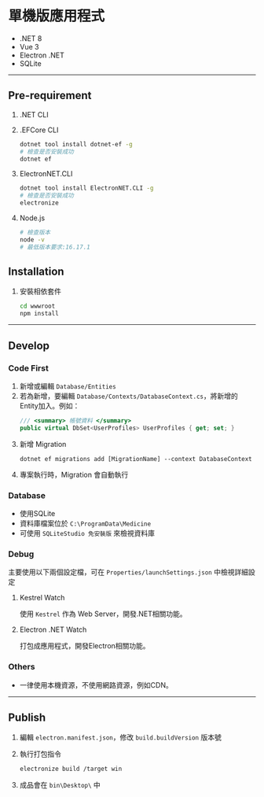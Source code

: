 # 單機版應用程式

* .NET 8
* Vue 3
* Electron .NET
* SQLite

---

## Pre-requirement

1. .NET CLI

2. .EFCore CLI
	```sh
    dotnet tool install dotnet-ef -g
    # 檢查是否安裝成功
    dotnet ef
	```	

3. ElectronNET.CLI
	```sh
    dotnet tool install ElectronNET.CLI -g
    # 檢查是否安裝成功
    electronize
	```
4. Node.js
	```sh
    # 檢查版本
    node -v 
    # 最低版本要求:16.17.1
	```

## Installation

1. 安裝相依套件
	```sh
    cd wwwroot
    npm install
	```

---

## Develop

### Code First

1. 新增或編輯 `Database/Entities`
2. 若為新增，要編輯 `Database/Contexts/DatabaseContext.cs`，將新增的Entity加入。例如：
   ```csharp
   /// <summary> 帳號資料 </summary>
   public virtual DbSet<UserProfiles> UserProfiles { get; set; }
   ```
3. 新增 Migration
   ```pwsh
   dotnet ef migrations add [MigrationName] --context DatabaseContext
   ```
4. 專案執行時，Migration 會自動執行

### Database

* 使用SQLite
* 資料庫檔案位於 `C:\ProgramData\Medicine`
* 可使用 `SQLiteStudio 免安裝版` 來檢視資料庫
  
### Debug

主要使用以下兩個設定檔，可在 `Properties/launchSettings.json` 中檢視詳細設定

1. Kestrel Watch

	使用 `Kestrel` 作為 Web Server，開發.NET相關功能。

2. Electron .NET Watch
							
	打包成應用程式，開發Electron相關功能。

### Others

* 一律使用本機資源，不使用網路資源，例如CDN。

---

## Publish

1. 編輯 `electron.manifest.json`，修改 `build.buildVersion` 版本號
	
2. 執行打包指令
    ```sh
    electronize build /target win
    ```
3. 成品會在 `bin\Desktop\` 中
